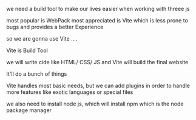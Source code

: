 we need a build tool to make our lives easier when working with threee js

most popular is WebPack
most appreciated is Vite which is less prone to bugs and provides a better Experience

so we are gonna use Vite ....

Vite is Build Tool

we will write cide like HTML/ CSS/ JS and Vite will build the final website

It'll do a bunch of things

Vite handles most basic needs, but we can add plugins in order to handle more features like exotic languages or special files

we also need to install node js, which will install npm which is the node package manager
